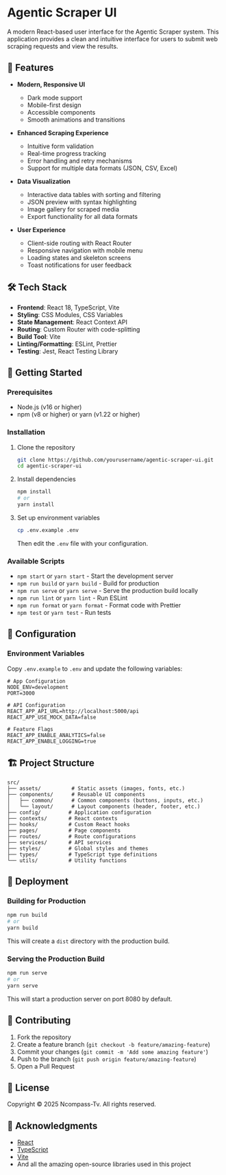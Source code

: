 # Agentic Scraper UI

A modern React-based user interface for the Agentic Scraper system. This application provides a clean and intuitive interface for users to submit web scraping requests and view the results.

## 🚀 Features

- **Modern, Responsive UI**
  - Dark mode support
  - Mobile-first design
  - Accessible components
  - Smooth animations and transitions

- **Enhanced Scraping Experience**
  - Intuitive form validation
  - Real-time progress tracking
  - Error handling and retry mechanisms
  - Support for multiple data formats (JSON, CSV, Excel)

- **Data Visualization**
  - Interactive data tables with sorting and filtering
  - JSON preview with syntax highlighting
  - Image gallery for scraped media
  - Export functionality for all data formats

- **User Experience**
  - Client-side routing with React Router
  - Responsive navigation with mobile menu
  - Loading states and skeleton screens
  - Toast notifications for user feedback

## 🛠️ Tech Stack

- **Frontend**: React 18, TypeScript, Vite
- **Styling**: CSS Modules, CSS Variables
- **State Management**: React Context API
- **Routing**: Custom Router with code-splitting
- **Build Tool**: Vite
- **Linting/Formatting**: ESLint, Prettier
- **Testing**: Jest, React Testing Library

## 🚀 Getting Started

### Prerequisites

- Node.js (v16 or higher)
- npm (v8 or higher) or yarn (v1.22 or higher)

### Installation

1. Clone the repository
   ```bash
   git clone https://github.com/yourusername/agentic-scraper-ui.git
   cd agentic-scraper-ui
   ```

2. Install dependencies
   ```bash
   npm install
   # or
   yarn install
   ```

3. Set up environment variables
   ```bash
   cp .env.example .env
   ```
   Then edit the `.env` file with your configuration.

### Available Scripts

- `npm start` or `yarn start` - Start the development server
- `npm run build` or `yarn build` - Build for production
- `npm run serve` or `yarn serve` - Serve the production build locally
- `npm run lint` or `yarn lint` - Run ESLint
- `npm run format` or `yarn format` - Format code with Prettier
- `npm test` or `yarn test` - Run tests

## 🔧 Configuration

### Environment Variables

Copy `.env.example` to `.env` and update the following variables:

```env
# App Configuration
NODE_ENV=development
PORT=3000

# API Configuration
REACT_APP_API_URL=http://localhost:5000/api
REACT_APP_USE_MOCK_DATA=false

# Feature Flags
REACT_APP_ENABLE_ANALYTICS=false
REACT_APP_ENABLE_LOGGING=true
```

## 🏗️ Project Structure

```
src/
├── assets/          # Static assets (images, fonts, etc.)
├── components/      # Reusable UI components
│   ├── common/      # Common components (buttons, inputs, etc.)
│   └── layout/      # Layout components (header, footer, etc.)
├── config/         # Application configuration
├── contexts/       # React contexts
├── hooks/          # Custom React hooks
├── pages/          # Page components
├── routes/         # Route configurations
├── services/       # API services
├── styles/         # Global styles and themes
├── types/          # TypeScript type definitions
└── utils/          # Utility functions
```

## 🚀 Deployment

### Building for Production

```bash
npm run build
# or
yarn build
```

This will create a `dist` directory with the production build.

### Serving the Production Build

```bash
npm run serve
# or
yarn serve
```

This will start a production server on port 8080 by default.

## 🤝 Contributing

1. Fork the repository
2. Create a feature branch (`git checkout -b feature/amazing-feature`)
3. Commit your changes (`git commit -m 'Add some amazing feature'`)
4. Push to the branch (`git push origin feature/amazing-feature`)
5. Open a Pull Request

## 📝 License

Copyright © 2025 Ncompass-Tv. All rights reserved.

## 🙏 Acknowledgments

- [React](https://reactjs.org/)
- [TypeScript](https://www.typescriptlang.org/)
- [Vite](https://vitejs.dev/)
- And all the amazing open-source libraries used in this project
